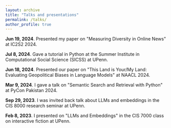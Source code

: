 ```yaml
---
layout: archive
title: "Talks and presentations"
permalink: /talks/
author_profile: true
---
```


**Jun 19, 2024**. Presented my paper on "Measuring Diversity in Online News" at IC2S2 2024.

**Jul 8, 2024**. Gave a tutorial in Python at the Summer Institute in Computational Social Science (SICSS) at UPenn.

**Jun 18, 2024**. Presented our paper on "This Land is Your/My Land: Evaluating Geopolitical Biases in Language Models" at NAACL 2024.

**Mar 9, 2024**. I gave a talk on "Semantic Search and Retrieval with Python" at PyCon Pakistan 2024.

**Sep 29, 2023**. I was invited back talk about LLMs and embeddings in the CIS 8000 research seminar at UPenn.

**Feb 8, 2023**. I presented on "LLMs and Embeddings" in the CIS 7000 class on interactive fiction at UPenn.
